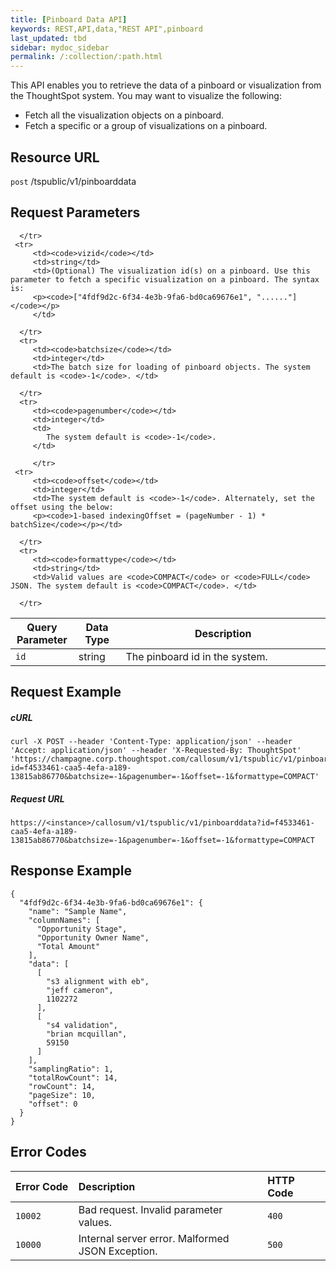 ```yaml
---
title: [Pinboard Data API]
keywords: REST,API,data,"REST API",pinboard
last_updated: tbd
sidebar: mydoc_sidebar
permalink: /:collection/:path.html
---
```


This API enables you to retrieve the data of a pinboard or visualization from the ThoughtSpot system. You may want to visualize the following:
 - Fetch all the visualization objects on a pinboard.
 - Fetch a specific or a group of visualizations on a pinboard.

## Resource URL

<code class="api-method-post">post</code> /tspublic/v1/pinboarddata

## Request Parameters

<table>
   <colgroup>
      <col style="width:20%" />
      <col style="width:15%" />
      <col style="width:65%" />
   </colgroup>
   <thead>
      <tr>
         <th>Query Parameter</th>
         <th>Data Type</th>
         <th>Description</th>
      </tr>
   </thead>
   <tbody>
      <tr>
         <td><code>id</code></td>
         <td>string</td>
         <td>The pinboard id in the system.</td>

      </tr>
     <tr>
         <td><code>vizid</code></td>
         <td>string</td>
         <td>(Optional) The visualization id(s) on a pinboard. Use this parameter to fetch a specific visualization on a pinboard. The syntax is:
         <p><code>["4fdf9d2c-6f34-4e3b-9fa6-bd0ca69676e1", "......"]</code></p>
         </td>

      </tr>
      <tr>
         <td><code>batchsize</code></td>
         <td>integer</td>
         <td>The batch size for loading of pinboard objects. The system default is <code>-1</code>. </td>

      </tr>
      <tr>
         <td><code>pagenumber</code></td>
         <td>integer</td>
         <td>
            The system default is <code>-1</code>.
         </td>

         </tr>
     <tr>
         <td><code>offset</code></td>
         <td>integer</td>
         <td>The system default is <code>-1</code>. Alternately, set the offset using the below:
         <p><code>1-based indexingOffset = (pageNumber - 1) * batchSize</code></p></td>

      </tr>
      <tr>
         <td><code>formattype</code></td>
         <td>string</td>
         <td>Valid values are <code>COMPACT</code> or <code>FULL</code> JSON. The system default is <code>COMPACT</code>. </td>

      </tr>
   </tbody>
</table>

## Request Example

##### cURL

```
curl -X POST --header 'Content-Type: application/json' --header 'Accept: application/json' --header 'X-Requested-By: ThoughtSpot' 'https://champagne.corp.thoughtspot.com/callosum/v1/tspublic/v1/pinboarddata?id=f4533461-caa5-4efa-a189-13815ab86770&batchsize=-1&pagenumber=-1&offset=-1&formattype=COMPACT'
```

##### Request URL

```
https://<instance>/callosum/v1/tspublic/v1/pinboarddata?id=f4533461-caa5-4efa-a189-13815ab86770&batchsize=-1&pagenumber=-1&offset=-1&formattype=COMPACT
```

## Response Example

```
{
  "4fdf9d2c-6f34-4e3b-9fa6-bd0ca69676e1": {
    "name": "Sample Name",
    "columnNames": [
      "Opportunity Stage",
      "Opportunity Owner Name",
      "Total Amount"
    ],
    "data": [
      [
        "s3 alignment with eb",
        "jeff cameron",
        1102272
      ],
      [
        "s4 validation",
        "brian mcquillan",
        59150
      ]
    ],
    "samplingRatio": 1,
    "totalRowCount": 14,
    "rowCount": 14,
    "pageSize": 10,
    "offset": 0
  }
}
```

## Error Codes

<table>
   <colgroup>
      <col style="width:20%" />
      <col style="width:60%" />
      <col style="width:20%" />
   </colgroup>
   <thead class="thead" style="text-align:left;">
      <tr>
         <th>Error Code</th>
         <th>Description</th>
         <th>HTTP Code</th>
      </tr>
   </thead>
   <tbody>
    <tr> <td><code>10002</code></td>  <td>Bad request. Invalid parameter values.</td> <td><code>400</code></td></tr>
    <tr> <td><code>10000</code></td>  <td>Internal server error. Malformed JSON Exception.</td><td><code>500</code></td></tr>
  </tbody>
</table>
